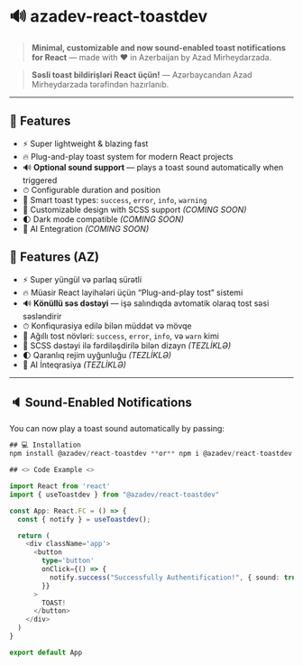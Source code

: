 # 🔊 azadev-react-toastdev

> **Minimal, customizable and now sound-enabled toast notifications for React** — made with ❤️ in Azerbaijan by Azad Mirheydarzada.

> **Səsli toast bildirişləri React üçün!** — Azərbaycandan Azad Mirheydarzada tərəfindən hazırlanıb.

---

## 🌟 Features

- ⚡ Super lightweight & blazing fast
- 🔥 Plug-and-play toast system for modern React projects
- 🔊 **Optional sound support** — plays a toast sound automatically when triggered
- ⏱ Configurable duration and position
- 🧠 Smart toast types: `success`, `error`, `info`, `warning`
- 🎨 Customizable design with SCSS support _(COMING SOON)_
- 🌓 Dark mode compatible _(COMING SOON)_
- 🤖 AI Entegration _(COMING SOON)_

## 🌟 Features (AZ)

- ⚡ Super yüngül və parlaq sürətli
- 🔥 Müasir React layihələri üçün “Plug-and-play tost” sistemi
- 🔊 **Könüllü səs dəstəyi** — işə salındıqda avtomatik olaraq tost səsi səsləndirir
- ⏱ Konfiqurasiya edilə bilən müddət və mövqe
- 🧠 Ağıllı tost növləri: `success`, `error`, `info`, və `warn` kimi
- 🎨 SCSS dəstəyi ilə fərdiləşdirilə bilən dizayn _(TEZLİKLƏ)_
- 🌓 Qaranlıq rejim uyğunluğu _(TEZLİKLƏ)_
- 🤖 AI İnteqrasiya _(TEZLİKLƏ)_

---

## 🔈 Sound-Enabled Notifications

You can now play a toast sound automatically by passing:

```ts
## 💻 Installation
npm install @azadev/react-toastdev **or** npm i @azadev/react-toastdev

## <> Code Example <>

import React from 'react'
import { useToastdev } from "@azadev/react-toastdev"

const App: React.FC = () => {
  const { notify } = useToastdev();

  return (
    <div className='app'>
      <button
        type='button'
        onClick={() => {
          notify.success("Successfully Authentification!", { sound: true });
        }}
      >
        TOAST!
      </button>
    </div>
  )
}

export default App
```
